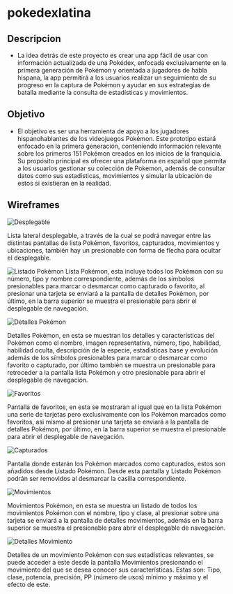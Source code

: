 # pokedexlatina

## Descripcion
- La idea detrás de este proyecto es crear una app fácil de usar con información actualizada de una Pokédex, enfocada exclusivamente en la primera generación de Pokémon y orientada a jugadores de habla hispana, la app permitirá a los usuarios realizar un seguimiento de su progreso en la captura de Pokémon y ayudar en sus estrategias de batalla mediante la consulta de estadísticas y movimientos.

## Objetivo
- El objetivo es ser una herramienta de apoyo a los jugadores hispanohablantes de los videojuegos Pokémon. Este prototipo estará enfocado en la primera generación, conteniendo información relevante sobre los primeros 151 Pokémon creados en los inicios de la franquicia. Su propósito principal es ofrecer una plataforma en español que permita a los usuarios gestionar su colección de Pokemon, además de consultar datos como sus estadísticas, movimientos y simular la ubicación de estos si existieran en la realidad.

## Wireframes
![Desplegable](https://github.com/AlfredoBE/Wireframes/blob/main/wireframeImages/drawerNavigatorScreen.png)


Lista lateral desplegable, a través de la cual se podrá navegar entre las distintas pantallas de lista Pokémon, favoritos, capturados, movimientos y ubicaciones, también hay un presionable con forma de flecha para ocultar el desplegable.



![Listado Pokémon](https://github.com/AlfredoBE/Wireframes/blob/main/wireframeImages/homeScreen.png)
Lista Pokémon, esta incluye todos los Pokémon con su número, tipo y nombre correspondiente, además de los símbolos presionables para marcar o desmarcar como capturado o favorito, al presionar una tarjeta se enviará a la pantalla de detalles Pokémon, por último, en la barra superior se muestra el presionable para abrir el desplegable de navegación.



![Detalles Pokémon](https://github.com/AlfredoBE/Wireframes/blob/main/wireframeImages/pokDetailsScreen.png)


Detalles Pokémon, en esta se muestran los detalles y características del Pokémon como el nombre, imagen representativa, número, tipo, habilidad, habilidad oculta, descripción de la especie, estadisticas base y evolución además de los símbolos presionables para marcar o desmarcar como favorito o capturado, por último también se muestra un presionable para retroceder a la pantalla lista Pokémon y otro presionable para abrir el desplegable de navegación.



![Favoritos](https://github.com/AlfredoBE/Wireframes/blob/main/wireframeImages/favoritesListScreen.png)


Pantalla de favoritos, en esta se mostraran al igual que en la lista Pokémon una serie de tarjetas pero exclusivamente con los Pokémon marcados como favoritos, asi mismo al presionar una tarjeta se enviará a la pantalla de detalles Pokémon, por último, en la barra superior se muestra el presionable para abrir el desplegable de navegación.



![Capturados](https://github.com/AlfredoBE/Wireframes/blob/main/wireframeImages/captureListScreen.png)


Pantalla donde estarán los Pokémon marcados como capturados, estos son añadidos desde Listado Pokémon. Desde esta pantalla y Listado Pokémon podrán ser removidos al desmarcar la casilla correspondiente.



![Movimientos](https://github.com/AlfredoBE/Wireframes/blob/main/wireframeImages/movementScreen.png)


Movimientos Pokémon, en esta se muestra un listado de todos los movimientos Pokémon con el nombre, tipo y clase, al presionar sobre una tarjeta se enviará a la pantalla de detalles movimientos, además en la barra superior se muestra el presionable para abrir el desplegable de navegación.



![Detalles Movimiento](https://github.com/AlfredoBE/Wireframes/blob/main/wireframeImages/movDetailScreen.png)


Detalles de un movimiento Pokémon con sus estadísticas relevantes, se puede acceder a este desde la pantalla Movimientos presionando el movimiento del que se desea conocer sus características. Estas son: Tipo, clase, potencia, precisión, PP (número de usos) mínimo y máximo y el efecto de este.





